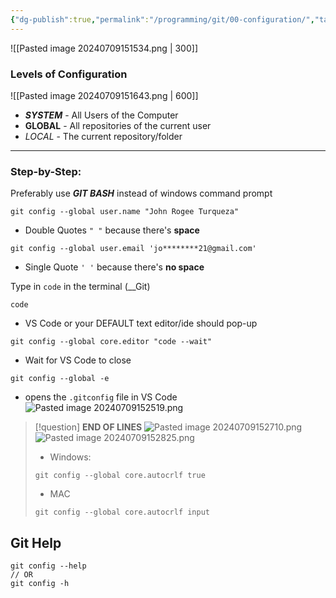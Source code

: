 ```yaml
---
{"dg-publish":true,"permalink":"/programming/git/00-configuration/","tags":["programming","Git"]}
---
```


![[Pasted image 20240709151534.png \| 300]]


### Levels of Configuration
![[Pasted image 20240709151643.png \| 600]]

- ___SYSTEM___ - All Users of the Computer
- __GLOBAL__ - All repositories of the current user 
- _LOCAL_ - The current repository/folder

---

### Step-by-Step:
Preferably use ___GIT BASH___ instead of windows command prompt
```git
git config --global user.name "John Rogee Turqueza"
```
- Double Quotes `" "` because there's __space__

```git
git config --global user.email 'jo********21@gmail.com'
```
- Single Quote `' '` because there's __no space__

Type in `code` in the terminal (__Git)
```git
code
```
- VS Code or your DEFAULT text editor/ide should pop-up

```git
git config --global core.editor "code --wait"
```
- Wait for VS Code to close

```git
git config --global -e
```
- opens the `.gitconfig` file in VS Code
![Pasted image 20240709152519.png](/img/user/PROGRAMMING/Git/attachments/Pasted%20image%2020240709152519.png)

> [!question] __END OF LINES__ 
> ![Pasted image 20240709152710.png](/img/user/PROGRAMMING/Git/attachments/Pasted%20image%2020240709152710.png)
> ![Pasted image 20240709152825.png](/img/user/PROGRAMMING/Git/attachments/Pasted%20image%2020240709152825.png)
> 
> - Windows:
> ```git
> git config --global core.autocrlf true
> ```
> 
> - MAC
> ```git
> git config --global core.autocrlf input
> ```


## Git Help
```git
git config --help
// OR
git config -h
```


